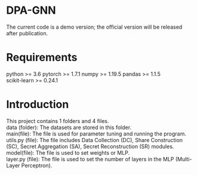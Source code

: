 # DPA-GNN
The current code is a demo version; the official version will be released after publication.

# Requirements
python >= 3.6
pytorch >= 1.7.1
numpy >=  1.19.5 
pandas >= 1.1.5  
scikit-learn >= 0.24.1 


# Introduction
This project contains 1 folders and 4 files.      
data (folder): The datasets are stored in this folder.    
main(file): The file is used for parameter tuning and running the program.  
utils.py (file): The file includes Data Collection (DC), Share Construction (SC), Secret Aggregation (SA), Secret Reconstruction (SR) modules. 
model(file): The file is used to set weights or MLP.  
layer.py (file): The file is used to set the number of layers in the MLP (Multi-Layer Perceptron). 


